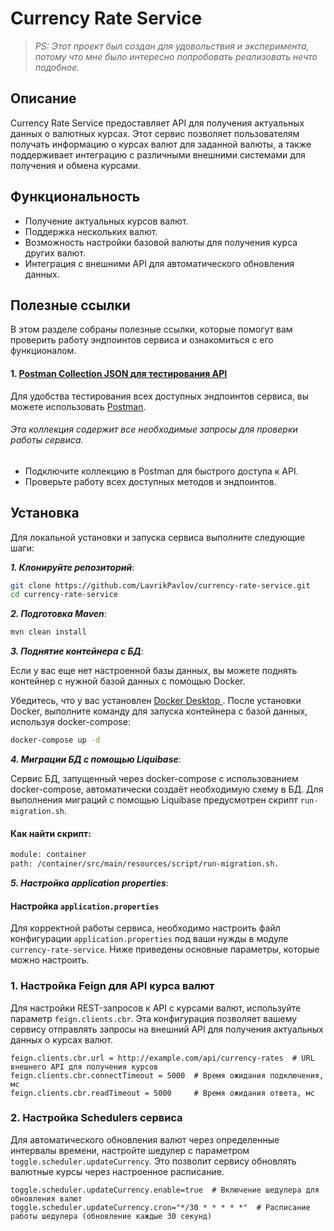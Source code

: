 # Currency Rate Service
> _PS: Этот проект был создан для удовольствия и эксперимента, потому что мне было интересно попробовать реализовать нечто подобное._

## Описание

Currency Rate Service предоставляет API для получения актуальных данных о валютных курсах. Этот сервис позволяет
пользователям получать информацию о курсах валют для заданной валюты, а также поддерживает интеграцию с различными
внешними системами для получения и обмена курсами.

## Функциональность

- Получение актуальных курсов валют.
- Поддержка нескольких валют.
- Возможность настройки базовой валюты для получения курса других валют.
- Интеграция с внешними API для автоматического обновления данных.

## Полезные ссылки

В этом разделе собраны полезные ссылки, которые помогут вам проверить работу эндпоинтов сервиса и ознакомиться с его функционалом.

#### 1. [Postman Collection JSON для тестирования API](https://api.postman.com/collections/26206960-340a9ca7-dc78-45d6-bfdb-d99a325ed7ff?access_key=PMAT-01JE31CSKRXZ75P3ZH5GDX20ZS)
Для удобства тестирования всех доступных эндпоинтов сервиса, вы можете использовать [Postman](https://www.postman.com/downloads/).
###### Эта коллекция содержит все необходимые запросы для проверки работы сервиса.

- Подключите коллекцию в Postman для быстрого доступа к API.
- Проверьте работу всех доступных методов и эндпоинтов.

## Установка

Для локальной установки и запуска сервиса выполните следующие шаги:

***1. Клонируйте репозиторий***:
   ```bash
   git clone https://github.com/LavrikPavlov/currency-rate-service.git
   cd currency-rate-service
   ```

***2. Подготовка Maven***:
   ```bash
   mvn clean install
   ```

***3. Поднятие контейнера с БД***:

Если у вас еще нет настроенной базы данных, вы можете поднять контейнер с нужной базой данных с помощью Docker.

Убедитесь, что у вас установлен [Docker Desktop ](https://www.docker.com/products/docker-desktop/).
После установки Docker, выполните команду для запуска контейнера с базой данных,
используя docker-compose:

   ```bash
   docker-compose up -d
   ```

***4. Миграции БД с помощью Liquibase***:

Сервис БД, запущенный через docker-compose с использованием docker-compose,
автоматически создаёт необходимую схему в БД.
Для выполнения миграций с помощью Liquibase предусмотрен скрипт ``run-migration.sh``.

#### Как найти скрипт:
```bash
module: container 
path: /container/src/main/resources/script/run-migration.sh.
```


***5. Настройка application properties***:

#### Настройка `application.properties`

Для корректной работы сервиса, необходимо настроить файл конфигурации `application.properties`
под ваши нужды в модуле  ``currency-rate-service``.
Ниже приведены основные параметры, которые можно настроить.

### 1. Настройка Feign для API курса валют

Для настройки REST-запросов к API с курсами валют, используйте параметр `feign.clients.cbr`. Эта конфигурация позволяет вашему сервису отправлять запросы на внешний API для получения актуальных данных о курсах валют.

```properties
feign.clients.cbr.url = http://example.com/api/currency-rates  # URL внешнего API для получения курсов
feign.clients.cbr.connectTimeout = 5000  # Время ожидания подключения, мс
feign.clients.cbr.readTimeout = 5000     # Время ожидания ответа, мс
```
### 2. Настройка Schedulers сервиса

Для автоматического обновления валют через определенные интервалы времени, настройте шедулер с параметром ``toggle.scheduler.updateCurrency``.
Это позволит сервису обновлять валютные курсы через настроенное расписание.

```properties
toggle.scheduler.updateCurrency.enable=true  # Включение шедулера для обновления валют
toggle.scheduler.updateCurrency.cron="*/30 * * * * *"  # Расписание работы шедулера (обновление каждые 30 секунд)
```
